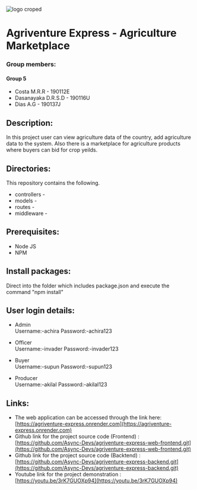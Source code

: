 ![logo croped](https://user-images.githubusercontent.com/89589832/202859250-e40743a0-17fd-4d3a-a3b2-2bfe5b2665e6.png)


# Agriventure Express - Agriculture Marketplace


### Group members: 

  #### Group 5

* Costa M.R.R - 190112E
* Dasanayaka D.R.S.D - 190116U
* Dias A.G - 190137J

## Description:

In this project user can view agriculture data of the country, add agriculture data to the system. Also there is a marketplace for agriculture products where buyers can bid for crop yeilds.

## Directories:

This repository contains the following.
* controllers - 
* models - 
* routes - 
* middleware - 

## Prerequisites:

* Node JS
* NPM

## Install packages:

Direct into the folder which includes package.json and execute the command "npm install"

## User login details:

* Admin                           
       Username:-achira
       Password:-achira123
       
* Officer                           
       Username:-invader
       Password:-invader123
       
* Buyer                           
       Username:-supun
       Password:-supun123 
       
* Producer                           
       Username:-akilaI
       Password:-akilaI123 

## Links:

* The web application can be accessed through the link here: [https://agriventure-express.onrender.com](https://agriventure-express.onrender.com)
* Github link for the project source code (Frontend) : [https://github.com/Async-Devs/agriventure-express-web-frontend.git](https://github.com/Async-Devs/agriventure-express-web-frontend.git)
* Github link for the project source code (Backtend) : [https://github.com/Async-Devs/agriventure-express-backend.git](https://github.com/Async-Devs/agriventure-express-backend.git)
* Youtube link for the project demonstration : [https://youtu.be/3rK7GUOXp94](https://youtu.be/3rK7GUOXp94)
